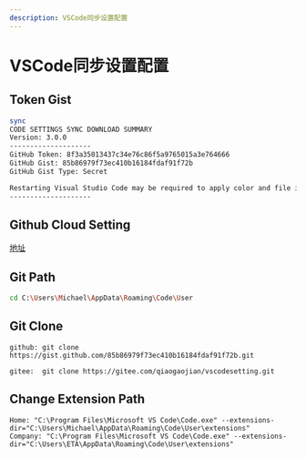 ```yaml
---
description: VSCode同步设置配置
---
```


# VSCode同步设置配置

## Token Gist

```sh
sync
CODE SETTINGS SYNC DOWNLOAD SUMMARY
Version: 3.0.0
--------------------
GitHub Token: 8f3a35013437c34e76c86f5a9765015a3e764666
GitHub Gist: 85b86979f73ec410b16184fdaf91f72b
GitHub Gist Type: Secret

Restarting Visual Studio Code may be required to apply color and file icon theme.
--------------------
```

## Github Cloud Setting

[地址](https://gist.github.com/qiaogaojian/85b86979f73ec410b16184fdaf91f72b)

## Git Path

```sh
cd C:\Users\Michael\AppData\Roaming\Code\User
```

## Git Clone

```github
github: git clone https://gist.github.com/85b86979f73ec410b16184fdaf91f72b.git
```

```gitee
gitee:  git clone https://gitee.com/qiaogaojian/vscodesetting.git
```

## Change Extension Path

```Target
Home: "C:\Program Files\Microsoft VS Code\Code.exe" --extensions-dir="C:\Users\Michael\AppData\Roaming\Code\User\extensions"
Company: "C:\Program Files\Microsoft VS Code\Code.exe" --extensions-dir="C:\Users\ETA\AppData\Roaming\Code\User\extensions"
```
